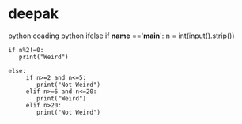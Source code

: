 # deepak
python coading
python ifelse
if __name__ =='__main__':
    n = int(input().strip())
    
    if n%2!=0:
       print("Weird")
            
    else:
         if n>=2 and n<=5:
            print("Not Weird")
         elif n>=6 and n<=20:
            print("Weird")
         elif n>20:
            print("Not Weird")
    

    
